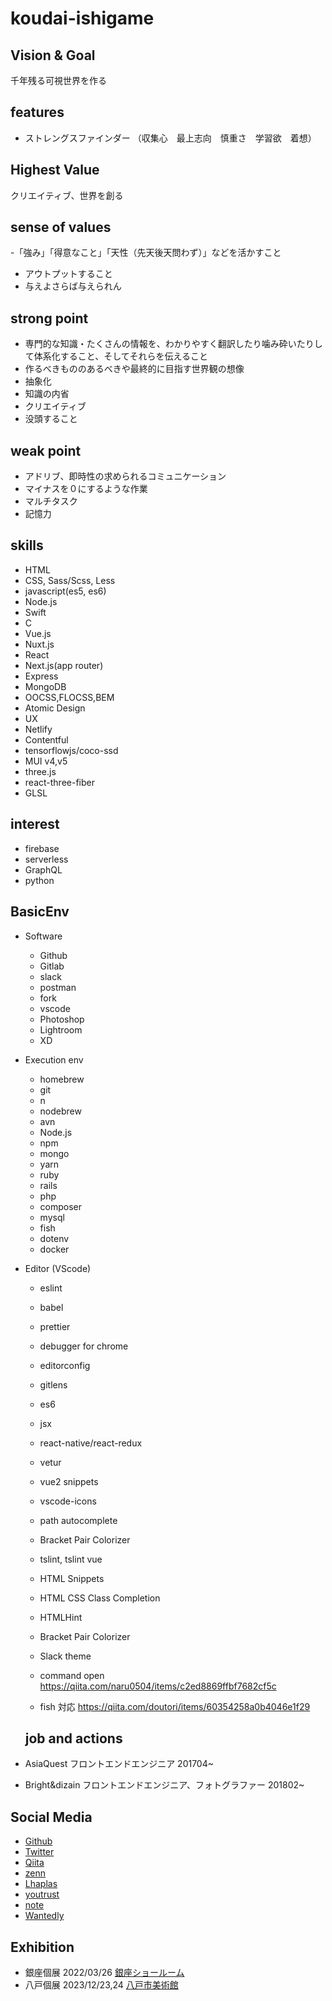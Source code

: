 # koudai-ishigame

## Vision & Goal

千年残る可視世界を作る

## features

- ストレングスファインダー （収集心　最上志向　慎重さ　学習欲　着想）

## Highest Value

クリエイティブ、世界を創る

## sense of values

-「強み」「得意なこと」「天性（先天後天問わず）」などを活かすこと

- アウトプットすること
- 与えよさらば与えられん

## strong point

- 専門的な知識・たくさんの情報を、わかりやすく翻訳したり噛み砕いたりして体系化すること、そしてそれらを伝えること
- 作るべきもののあるべきや最終的に目指す世界観の想像
- 抽象化
- 知識の内省
- クリエイティブ
- 没頭すること

## weak point

- アドリブ、即時性の求められるコミュニケーション
- マイナスを０にするような作業
- マルチタスク
- 記憶力

## skills

- HTML
- CSS, Sass/Scss, Less
- javascript(es5, es6)
- Node.js
- Swift
- C
- Vue.js
- Nuxt.js
- React
- Next.js(app router)
- Express
- MongoDB
- OOCSS,FLOCSS,BEM
- Atomic Design
- UX
- Netlify
- Contentful
- tensorflowjs/coco-ssd
- MUI v4,v5
- three.js
- react-three-fiber
- GLSL


## interest

- firebase
- serverless
- GraphQL
- python

## BasicEnv

- Software

  - Github
  - Gitlab
  - slack
  - postman
  - fork
  - vscode
  - Photoshop
  - Lightroom
  - XD

- Execution env

  - homebrew
  - git
  - n
  - nodebrew
  - avn
  - Node.js
  - npm
  - mongo
  - yarn
  - ruby
  - rails
  - php
  - composer
  - mysql
  - fish
  - dotenv
  - docker

- Editor (VScode)

  - eslint
  - babel
  - prettier
  - debugger for chrome
  - editorconfig
  - gitlens
  - es6
  - jsx
  - react-native/react-redux
  - vetur
  - vue2 snippets
  - vscode-icons
  - path autocomplete
  - Bracket Pair Colorizer
  - tslint, tslint vue
  - HTML Snippets
  - HTML CSS Class Completion
  - HTMLHint
  - Bracket Pair Colorizer
  - Slack theme

  - command open https://qiita.com/naru0504/items/c2ed8869ffbf7682cf5c
  - fish 対応 https://qiita.com/doutori/items/60354258a0b4046e1f29

  ## job and actions

- AsiaQuest フロントエンドエンジニア 201704~
- Bright&dizain フロントエンドエンジニア、フォトグラファー 201802~

## Social Media

- [Github](https://github.com/isihigameKoudai)
- [Twitter](https://twitter.com/kamepon_fe)
- [Qiita](https://qiita.com/isihigameKoudai)
- [zenn](https://zenn.dev/koudaiishigame)
- [Lhaplas](https://lapras.com/public/C1OKAQX)
- [youtrust](https://youtrust.jp/users/321fe475a7e728e69b2e3891f2c1f691)
- [note](https://note.com/ishigamekoudai)
- [Wantedly](https://www.wantedly.com/id/koudai_ishigame)

## Exhibition
- 銀座個展 2022/03/26 [銀座ショールーム](https://www.hometopia.jp/branch/ginza/)
- 八戸個展 2023/12/23,24 [八戸市美術館](https://www.instagram.com/p/C1N9ZKKyLSU/?img_index=3)
